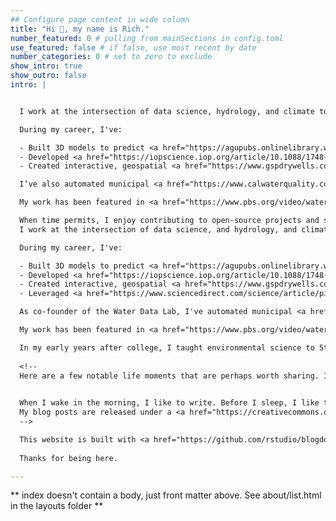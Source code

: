 ```yaml
---
## Configure page content in wide column
title: "Hi 👋, my name is Rich."
number_featured: 0 # pulling from mainSections in config.toml
use_featured: false # if false, use most recent by date
number_categories: 0 # set to zero to exclude
show_intro: true
show_outro: false
intro: |


  I work at the intersection of data science, hydrology, and climate to measure and model the water and energy systems that sustain humanity. My expertise spans modeling, geospatial programming, and natural resource management.

  During my career, I've:  

  - Built 3D models to predict <a href="https://agupubs.onlinelibrary.wiley.com/doi/10.1029/2020WR028655" target="_blank">groundwater flow</a> and <a href="https://agupubs.onlinelibrary.wiley.com/doi/full/10.1029/2023WR035446" target="_blank">contaminant transport</a> in aquifers critical to global food and water supply.  
  - Developed <a href="https://iopscience.iop.org/article/10.1088/1748-9326/ab6f10" target="_blank">regional-scale models</a> to predict drought-driven well failures, with a focus on disadvantaged communities.  
  - Created interactive, geospatial <a href="https://www.gspdrywells.com/" target="_blank">decision-support tools</a> to inform sustainable resource management.  

  I’ve also automated municipal <a href="https://www.calwaterquality.com" target="_blank">water quality reports</a> in California and co-developed the nation’s largest public spatial database of <a href="https://www.policyinnovation.org/technology/water-utility-service-area-boundaries" target="_blank">water system boundaries</a>, now used by the US EPA. As co-founder of Water Data Lab, I've trained 400+ scientists and engineers through the <a href="https://www.r4wrds.com" target="_blank">R for Water Resources Data Science</a> curriculum.  

  My work has been featured in <a href="https://www.pbs.org/video/water-whiplash-5ficzw/" target="_blank">PBS</a>, <a href="https://www.nature.com/articles/s41598-023-41379-9" target="_blank">Nature</a>, the <a href="https://www.latimes.com/environment/story/2021-12-16/its-a-race-to-the-bottom-for-agricultural-wells" target="_blank">Los Angeles Times</a>, and <a href="https://www.newscientist.com/article/2264206-groundwater-that-supports-world-food-chain-may-become-too-salty-to-use/" target="_blank">NewScientist</a>. I lead Innovation teams that build technology for electric utilities. 

  When time permits, I enjoy contributing to open-source projects and science communication. My early career included teaching environmental science to 5th graders and leading National Geographic expeditions in Thailand for high school students.  
  I work at the intersection of data science, and hydrology, and climate to measure and model the water and energy systems that sustain human populations. My expertise spans statistical modeling, geospatial programming, and natural resource management.

  During my career, I've:  

  - Built 3D models to predict <a href="https://agupubs.onlinelibrary.wiley.com/doi/10.1029/2020WR028655" target="_blank">groundwater flow</a> and <a href="https://agupubs.onlinelibrary.wiley.com/doi/full/10.1029/2023WR035446" target="_blank">contaminant transport</a> in aquifers critical to global food and water supply.  
  - Developed <a href="https://iopscience.iop.org/article/10.1088/1748-9326/ab6f10" target="_blank">regional-scale models</a> to predict drought-driven well failures, with a focus on <a href="https://www.nature.com/articles/s41598-023-41379-9" target="_blank">disadvantaged communities</a>.  
  - Created interactive, geospatial <a href="https://www.gspdrywells.com/" target="_blank">decision-support tools</a> to inform sustainable resource management.  
  - Leveraged <a href="https://www.sciencedirect.com/science/article/pii/S0048969721057132?via%3Dihub" target="_blank">satellite remote sensing</a> for near-real time environmental monitoring. 

  As co-founder of the Water Data Lab, I've automated municipal <a href="https://www.calwaterquality.com" target="_blank">water quality reports</a> in California, co-developed the nation’s largest public spatial database of <a href="https://www.policyinnovation.org/technology/water-utility-service-area-boundaries" target="_blank">water system boundaries</a> (since adapted and stewarded by the US EPA), and trained 400+ scientists and engineers through the <a href="https://www.r4wrds.com" target="_blank">R for Water Resources Data Science</a> curriculum.  

  My work has been featured in <a href="https://www.pbs.org/video/water-whiplash-5ficzw/" target="_blank">PBS</a>, <a href="https://www.nature.com/articles/s41598-023-41379-9" target="_blank">Nature</a>, the <a href="https://www.latimes.com/environment/story/2021-12-16/its-a-race-to-the-bottom-for-agricultural-wells" target="_blank">Los Angeles Times</a>, and <a href="https://www.newscientist.com/article/2264206-groundwater-that-supports-world-food-chain-may-become-too-salty-to-use/" target="_blank">NewScientist</a>. I lead Innovation teams that build technology for electric utilities. 

  In my early years after college, I taught environmental science to 5th graders and led National Geographic expeditions in Thailand for high school students. 
  
  <!--
  Here are a few notable life moments that are perhaps worth sharing. I grew up off-the-grid in the high desert hills and boulder fields of Southern California. Our closest neighbors lived 5 miles away and we didn't have a television. It was quiet childhood, and I read a lot of books. I ran with my dogs through the tall yellow mustard when it bloomed in the spring. And then, when I was 7, my mom suddenly became a single parent. She's an immigrant from Thailand, without a college education, and after all these years, still the strongest person I know. Her parents, also immigrants, came to Thailand by way of China, in retreat of the rising Communist State. When I was 17, I moved to Berkeley and studied Biology and Conflict Resolution. I had the honor of delivering my departmental commencement speech in the Greek Theater, on the same stage where, as a student, I'd seen the Dalai Lama and Yo-Yo Ma. Of course, my performance was so much tinier in so many ways, but it was thrilling to hear a few thousand people chuckle at my bits. After college, I taught environmental science at an educational nonprofit in Yosemite and the Marin Headlands. During summers, I led trips in Thailand for National Geographic. Somewhere along the way, I realized that I wanted to spend the rest of my life learning, and I was fortunate to have the privilege to do so. While working towards a PhD, I built 3D, physics-based and statistical models of groundwater flow and contaminant transport. I also learned how to skateboard down parking structures -- a wonderful way to clear the mind while running long computer simulations back at the lab. Big ups to the National Science Foundation, the US Department of Energy, NASA, and Microsoft, all of whom funded my work in some way. After grad school, I helped develop 6 groundwater sustainability plans in California, all of which passed state-level environmental review (thank goodness), and which entailed the coordination of diverse stakeholder groups, technical project management, IoT monitoring, and mathematical modeling. 

  
  When I wake in the morning, I like to write. Before I sleep, I like to read. I believe that rest is critical to creativity. I strive to do nothing strenuous from Friday evening to Saturday evening. I used to climb steep, alpine rock faces with gear, ropes, and rubber-rimmed footwear, but that's increasingly outside of my risk tolerance. I've given up trying to predict exactly where I will be in 5 to 10 years, because I consistently surprise myself and end up somewhere else delightful. And so, instead, I'm trying to be present, kind, and helpful. Few things satisfy me more than a good book, sharing a home cooked meal with friends and family, listening to practiced musicians improvise, or finding small ways to make the world a slightly better place to live in. It's not bad, but it could be better. I believe that out there on the margins, on the fringes, is where we find the exciting and important work; and we have so much work to do, so much ground to cover. 
  My blog posts are released under a <a href="https://creativecommons.org/licenses/by-sa/4.0/" target="_blank">Creative Commons Attribution-ShareAlike 4.0 International License</a>. 
  -->

  This website is built with <a href="https://github.com/rstudio/blogdown" target="_blank">blogdown</a> and <a href="https://gohugo.io/" target="_blank">Hugo</a>, and deployed using <a href="https://www.netlify.com/" target="_blank">Netlify</a>. 
    
  Thanks for being here.  

---
```


** index doesn't contain a body, just front matter above.
See about/list.html in the layouts folder **